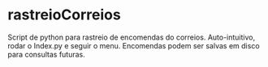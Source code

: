 # rastreioCorreios
Script de python para rastreio de encomendas do correios.
Auto-intuitivo, rodar o Index.py e seguir o menu.
Encomendas podem ser salvas em disco para consultas futuras.
